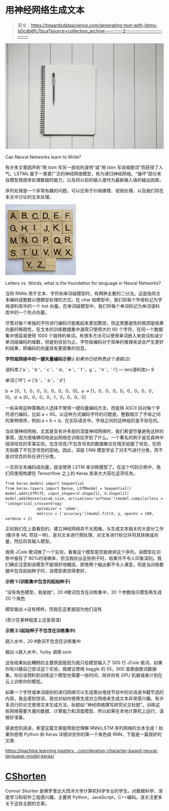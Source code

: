 # 用神经网络生成文本

> 原文：<https://towardsdatascience.com/generating-text-with-lstms-b0cdb6fc7bca?source=collection_archive---------2----------------------->

![](img/b6ad4bbb37bc101971508f8b73392060.png)

Can Neural Networks learn to Write?

有许多文章因声称“用 lstm 写另一部哈利波特”或“用 lstm 写说唱歌词”而获得了人气。LSTMs 属于一类更广泛的神经网络模型，称为递归神经网络。“循环”部分来自模型按顺序处理数据的能力，以及将以前的输入值作为最新输入值的输出因素。

序列处理是一个非常有趣的问题，可以应用于价格建模、视频处理，以及我们将在本文中讨论的文本处理。

![](img/d07b9649e28ff95a42593e062f96b4cb.png)

Letters vs. Words, what is the foundation for language in Neural Networks?

当将 RNNs 用于文本、字符和单词级模型时，有两种主要的二分法。这是指将文本编码成整数以便模型处理的方式。在 char 级模型中，我们将每个字母标记为字母语料库中的一个 hot 向量。在单词级模型中，我们将每个单词标记为单词语料库中的一个热点向量。

尽管对每个单独的字符进行编码可能看起来更加繁琐，但这里要避免的瓶颈是结果向量的稀疏性。在文本的训练数据集中通常只使用大约 60 个字符，在同一个数据集中很容易使用 1000 个独特的单词。有很多方法可以使用单词嵌入来尝试和减少单词级编码的维数，但是到目前为止，字符级编码对于简单的推理来说会产生更好的结果，即编码的向量具有更密集的信息。

**字符级网络中的一键矢量编码示例 *(*** *如果你已经熟悉这个请跳过):*

语料库:['a '，' b '，' c '，' d，' e '，' f '，g '，' h '，' i'] — len(语料库)= 9

单词:['坏'] → ['b '，' a '，' d']

b → [0，1，0，0，0，0，0，0，0]，a → [1，0，0，0，0，0，0，0，0，0]，d → [0，0，0，0，1，0，0，0，0]

一些采用这种策略的人选择不使用一键向量编码方法，而是用 ASCII 码对每个字符进行编码，比如 a = 65。以这种方式编码字符的问题是，整数暗示了字母之间的某种顺序，例如:a < b < d。在实际语言中，字母之间的这种组织是不存在的。

当处理神经网络，尤其是具有许多层的深度神经网络时，我们希望尽量避免这样的事情，因为很难确切地说出网络在训练后学到了什么。一个著名的例子是在森林中探测坦克的军事实验。包含坦克/不包含坦克的数据集仅在晴天拍摄了坦克，在阴天拍摄了不包含坦克的田地。因此，深层 CNN 模型学会了对天气进行分类，而不是对坦克的存在进行分类。

一旦将文本编码成向量，就该使用 LSTM 来训练模型了。在这个代码示例中，我们将使用构建在 Tensorflow 之上的 Keras 库来大大简化这项任务。

```
from keras.models import Sequential
from keras.layers import Dense, LSTMmodel = Sequential()
model.add(LSTM(75, input_shape=(X.shape[1], X.shape[2])
model.add(Dense(vocab_size, activation='softmax'))model.compile(loss = 'categorical_crossentropy'
              optimizer = 'adam',
              metrics = ['accuracy'])model.fit(X, y, epochs = 100, verbose = 2)
```

正如我们在上面看到的，建立神经网络并不太困难。与生成文本相关的大部分工作(像许多 ML 项目一样)，是对文本进行预处理，对文本进行标记并将其转换成向量，然后将其输入模型。

我用 JCole 歌词做了一个实验，看看这个模型是否能继续这个序列。该模型在训练中报告了 80%的准确率，但当我给出这些例子时，结果并不令人印象深刻。我们确实注意到该模型不能很好地概括，即使两个输出都不令人满意，但是当训练数据中包含起始种子时，该模型表现得更好。

**示例 1:(训练集中包含的起始种子)**

“没有角色模型，我是她”，20 #歌词包含在训练集中，20 个参数指示模型再生成 20 个角色

模型输出→没有榜样，而我在这里是因为他们没有

(至少在某种程度上这是英语)

**示例 2:(起始种子不包含在训练集中)**

跳入水中，20 #歌词不包含在训练集中

输出→跳入水中，furby 调用 som

这些结果如此糟糕的主要原因是因为我只给模型输入了 500 行 JCole 歌词，如果你有兴趣自己尝试这个实验，我建议使用 kaggle 的 55，000 首歌曲歌词数据集。你应该预料到训练这个模型也需要一些时间，除非你有 GPU 机器或者计划在云上训练你的模型。

如果一个字符或单词级别的递归网络可以生成类似电视节目中的对话或书籍节选的内容，我会感到惊讶。我也对如何使用生成对立网络来生成文本非常感兴趣。有许多流行的论文使用文本生成方法，标题如:“神经网络撰写研究论文标题”。训练这些网络需要大量的数据、计算能力和深度模型，所以如果在本地计算机上运行，请做好准备。

感谢您的阅读，希望这篇文章能帮助您理解 RNN/LSTM 序列网络的文本生成！如果你想用 Python 和 Keras 详细浏览你的第一个角色级 RNN，下面是一篇很好的文章:

[https://machine learning mastery . com/develop-character-based-neural-language-model-keras/](https://machinelearningmastery.com/develop-character-based-neural-language-model-keras/)

# [CShorten](https://medium.com/@connorshorten300)

Connor Shorten 是佛罗里达大西洋大学计算机科学专业的学生。对数据科学、深度学习和软件工程感兴趣。主要用 Python，JavaScript，C++编码。请关注更多关于这些主题的文章。